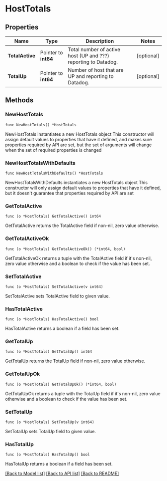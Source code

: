 # HostTotals

## Properties

Name | Type | Description | Notes
------------ | ------------- | ------------- | -------------
**TotalActive** | Pointer to **int64** | Total number of active host (UP and ???) reporting to Datadog. | [optional] 
**TotalUp** | Pointer to **int64** | Number of host that are UP and reporting to Datadog. | [optional] 

## Methods

### NewHostTotals

`func NewHostTotals() *HostTotals`

NewHostTotals instantiates a new HostTotals object
This constructor will assign default values to properties that have it defined,
and makes sure properties required by API are set, but the set of arguments
will change when the set of required properties is changed

### NewHostTotalsWithDefaults

`func NewHostTotalsWithDefaults() *HostTotals`

NewHostTotalsWithDefaults instantiates a new HostTotals object
This constructor will only assign default values to properties that have it defined,
but it doesn't guarantee that properties required by API are set

### GetTotalActive

`func (o *HostTotals) GetTotalActive() int64`

GetTotalActive returns the TotalActive field if non-nil, zero value otherwise.

### GetTotalActiveOk

`func (o *HostTotals) GetTotalActiveOk() (*int64, bool)`

GetTotalActiveOk returns a tuple with the TotalActive field if it's non-nil, zero value otherwise
and a boolean to check if the value has been set.

### SetTotalActive

`func (o *HostTotals) SetTotalActive(v int64)`

SetTotalActive sets TotalActive field to given value.

### HasTotalActive

`func (o *HostTotals) HasTotalActive() bool`

HasTotalActive returns a boolean if a field has been set.

### GetTotalUp

`func (o *HostTotals) GetTotalUp() int64`

GetTotalUp returns the TotalUp field if non-nil, zero value otherwise.

### GetTotalUpOk

`func (o *HostTotals) GetTotalUpOk() (*int64, bool)`

GetTotalUpOk returns a tuple with the TotalUp field if it's non-nil, zero value otherwise
and a boolean to check if the value has been set.

### SetTotalUp

`func (o *HostTotals) SetTotalUp(v int64)`

SetTotalUp sets TotalUp field to given value.

### HasTotalUp

`func (o *HostTotals) HasTotalUp() bool`

HasTotalUp returns a boolean if a field has been set.


[[Back to Model list]](../README.md#documentation-for-models) [[Back to API list]](../README.md#documentation-for-api-endpoints) [[Back to README]](../README.md)


